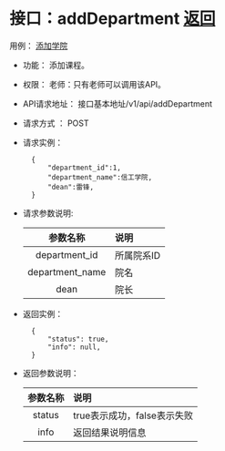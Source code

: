 # 接口：addDepartment  [返回](../README.md)
用例： [添加学院](../用例/添加学院.md)
- 功能：
    添加课程。
    
- 权限：
    老师：只有老师可以调用该API。    
    
- API请求地址： 
    接口基本地址/v1/api/addDepartment

- 请求方式 ：
    POST

- 请求实例：

        {
            "department_id":1,
            "department_name":信工学院,
            "dean":雷锋,
        }
        
- 请求参数说明:        

  |参数名称|说明|
  |:---------:|:--------------------------------------------------------|      
  |department_id|所属院系ID|
  |department_name|院名|
  |dean|院长|
  
- 返回实例：

        { 
            "status": true,
            "info": null,    
        }
 
- 返回参数说明：    
 
  |参数名称|说明|
  |:---------:|:--------------------------------------------------------|      
  |status|true表示成功，false表示失败|
  |info|返回结果说明信息|